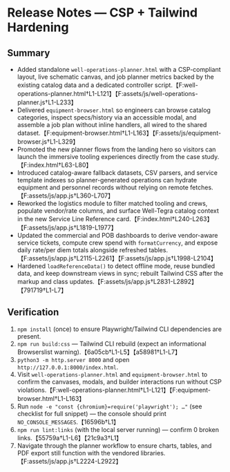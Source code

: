# Release Notes — CSP + Tailwind Hardening

## Summary

- Added standalone `well-operations-planner.html` with a CSP-compliant layout, live schematic canvas, and job planner metrics backed by the existing catalog data and a dedicated controller script.【F:well-operations-planner.html†L1-L121】【F:assets/js/well-operations-planner.js†L1-L233】
- Delivered `equipment-browser.html` so engineers can browse catalog categories, inspect specs/history via an accessible modal, and assemble a job plan without inline handlers, all wired to the shared dataset.【F:equipment-browser.html†L1-L163】【F:assets/js/equipment-browser.js†L1-L329】
- Promoted the new planner flows from the landing hero so visitors can launch the immersive tooling experiences directly from the case study.【F:index.html†L63-L80】
- Introduced catalog-aware fallback datasets, CSV parsers, and service template indexes so planner-generated operations can hydrate equipment and personnel records without relying on remote fetches.【F:assets/js/app.js†L360-L707】
- Reworked the logistics module to filter matched tooling and crews, populate vendor/rate columns, and surface Well-Tegra catalog context in the new Service Line Reference card.【F:index.html†L240-L263】【F:assets/js/app.js†L1819-L1977】
- Updated the commercial and POB dashboards to derive vendor-aware service tickets, compute crew spend with `formatCurrency`, and expose daily rate/per diem totals alongside refreshed tables.【F:assets/js/app.js†L2115-L2261】【F:assets/js/app.js†L1998-L2104】
- Hardened `loadReferenceData()` to detect offline mode, reuse bundled data, and keep downstream views in sync; rebuilt Tailwind CSS after the markup and class updates.【F:assets/js/app.js†L2831-L2892】【791719†L1-L7】

## Verification

1. `npm install` (once) to ensure Playwright/Tailwind CLI dependencies are present.
2. `npm run build:css` — Tailwind CLI rebuild (expect an informational Browserslist warning).【6a05cb†L1-L5】【a58981†L1-L7】
3. `python3 -m http.server 8000` and open `http://127.0.0.1:8000/index.html`.
4. Visit `well-operations-planner.html` and `equipment-browser.html` to confirm the canvases, modals, and builder interactions run without CSP violations.【F:well-operations-planner.html†L1-L121】【F:equipment-browser.html†L1-L163】
5. Run `node -e "const {chromium}=require('playwright'); …"` (see checklist for full snippet) — the console should print `NO_CONSOLE_MESSAGES`.【16596b†L1】
6. `npm run lint:links` (with the local server running) — confirm 0 broken links.【55759a†L1-L6】【21c9a3†L1】
7. Navigate through the planner workflow to ensure charts, tables, and PDF export still function with the vendored libraries.【F:assets/js/app.js†L2224-L2922】
